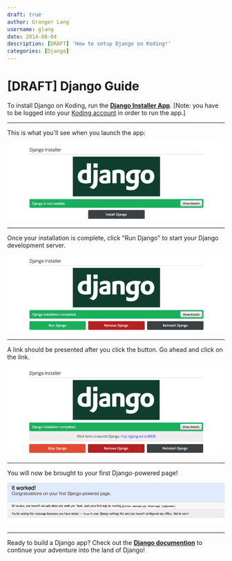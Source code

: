 ```yaml
---
draft: true
author: Granger Lang
username: glang
date: 2014-08-04
description: [DRAFT] 'How to setup Django on Koding!'
categories: [Django]
---
```


# [DRAFT] Django Guide

To install Django on Koding, run the **[Django Installer App](https://koding.com/Django)**. [Note: you have to be 
logged into your [Koding account](https://koding.com/Login) in order to run the app.]


_________________________

This is what you'll see when you launch the app:


![alt tag](dj1.png)


_________________________

Once your installation is complete, click "Run Django" to start your Django development server.  


![alt tag](dj2.png)


_________________________

A link should be presented after you click the button. Go ahead and click on the link.

![alt tag](dj3.png)


_________________________

You will now be brought to your first Django-powered page!


![alt tag](dj4.png)


_________________________

Ready to build a Django app? Check out the **[Django documention](https://docs.djangoproject.com/en/1.6/)** to continue your adventure into the land of Django!



